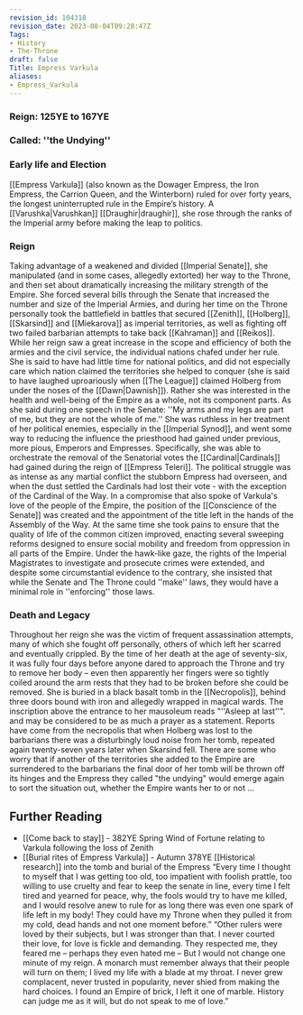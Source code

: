 ```yaml
---
revision_id: 104318
revision_date: 2023-08-04T09:28:47Z
Tags:
- History
- The-Throne
draft: false
Title: Empress Varkula
aliases:
- Empress_Varkula
---
```

### Reign: 125YE to 167YE
### Called: ''the Undying''
### Early life and Election
[[Empress Varkula]] (also known as the Dowager Empress, the Iron Empress, the Carrion Queen, and the Winterborn) ruled for over forty years, the longest uninterrupted rule in the Empire’s history. A [[Varushka|Varushkan]] [[Draughir|draughir]], she rose through the ranks of the Imperial army before making the leap to politics. 
### Reign
Taking advantage of a weakened and divided [[Imperial Senate]], she manipulated (and in some cases, allegedly extorted) her way to the Throne, and then set about dramatically increasing the military strength of the Empire. She forced several bills through the Senate that increased the number and size of the Imperial Armies, and during her time on the Throne personally took the battlefield in battles that secured [[Zenith]], [[Holberg]], [[Skarsind]] and [[Miekarova]] as imperial territories, as well as fighting off two failed barbarian attempts to take back [[Kahraman]] and [[Reikos]]. 
While her reign saw a great increase in the scope and efficiency of both the armies and the civil service, the individual nations chafed under her rule. She is said to have had little time for national politics, and did not especially care which nation claimed the territories she helped to conquer (she is said to have laughed uproariously when [[The League]] claimed Holberg from under the noses of the [[Dawn|Dawnish]]). Rather she was interested in the health and well-being of the Empire as a whole, not its component parts. As she said during one speech in the Senate: ''My arms and my legs are part of me, but they are not the whole of me.''
She was ruthless in her treatment of her political enemies, especially in the [[Imperial Synod]], and went some way to reducing the influence the priesthood had gained under previous, more pious, Emperors and Empresses. Specifically, she was able to orchestrate the removal of the Senatorial votes the [[Cardinal|Cardinals]]  had gained during the reign of [[Empress Teleri]]. The political struggle was as intense as any martial conflict the stubborn Empress had overseen, and when the dust settled the Cardinals had lost their vote - with the exception of the Cardinal of the Way. In a compromise that also spoke of Varkula's love of the people of the Empire, the position of the [[Conscience of the Senate]] was created and the appointment of the title left in the hands of the Assembly of the Way.
At the same time she took pains to ensure that the quality of life of the common citizen improved, enacting several sweeping reforms designed to ensure social mobility and freedom from oppression in all parts of the Empire. Under the hawk-like gaze, the rights of the Imperial Magistrates to investigate and prosecute crimes were extended, and despite some circumstantial evidence to the contrary, she insisted that while the Senate and The Throne could ''make'' laws, they would have a minimal role in ''enforcing'' those laws.
### Death and Legacy
Throughout her reign she was the victim of frequent assassination attempts, many of which she fought off personally, others of which left her scarred and eventually crippled. By the time of her death at the age of seventy-six, it was fully four days before anyone dared to approach the Throne and try to remove her body – even then apparently her fingers were so tightly coiled around the arm rests that they had to be broken before she could be removed.
She is buried in a black basalt tomb in the [[Necropolis]], behind three doors bound with iron and allegedly wrapped in magical wards. The inscription above the entrance to her mausoleum reads "''Asleep at last''". and may be considered to be as much a prayer as a statement. Reports have come from the necropolis that when Holberg was lost to the barbarians there was a disturbingly loud noise from her tomb, repeated again twenty-seven years later when Skarsind fell. There are some who worry that if another of the territories she added to the Empire are surrendered to the barbarians the final door of her tomb will be thrown off its hinges and the Empress they called "the undying" would emerge again to sort the situation out, whether the Empire wants her to or not ...
## Further Reading
* [[Come back to stay]] - 382YE Spring Wind of Fortune relating to Varkula following the loss of Zenith
* [[Burial rites of Empress Varkula]] - Autumn 378YE [[Historical research]] into the tomb and burial of the Empress
“Every time I thought to myself that I was getting too old, too impatient with foolish prattle, too willing to use cruelty and fear to keep the senate in line, every time I felt tired and yearned for peace, why, the fools would try to have me killed, and I would resolve anew to rule for as long there was even one spark of life left in my body!  They could have my Throne when they pulled it from my cold, dead hands and not one moment before.”
“Other rulers were loved by their subjects, but I was stronger than that.  I never courted their love, for love is fickle and demanding.  They respected me, they feared me – perhaps they even hated me – But I would not change one minute of my reign.  A monarch must remember always that their people will turn on them; I lived my life with a blade at my throat.  I never grew complacent, never trusted in popularity, never shied from making the hard choices.  I found an Empire of brick, I left it one of marble.  History can judge me as it will, but do not speak to me of love.”